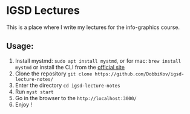 # IGSD Lectures

This is a place where I write my lectures for the info-graphics course.


## Usage:
1. Install mystmd: `sudo apt install mystmd`, or for mac: `brew install mystmd` or install the CLI from the [official site](https://mystmd.org/)
2. Clone the repository `git clone https://github.com/DobbiKov/igsd-lecture-notes/`
3. Enter the directory `cd igsd-lecture-notes`
4. Run `myst start`
5. Go in the browser to the `http://localhost:3000/`
6. Enjoy !
